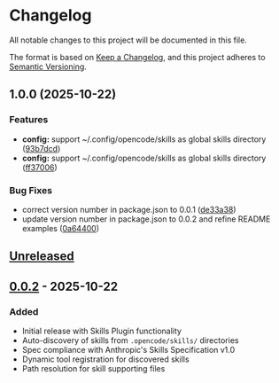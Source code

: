 # Changelog

All notable changes to this project will be documented in this file.

The format is based on [Keep a Changelog](https://keepachangelog.com/en/1.1.0/),
and this project adheres to [Semantic Versioning](https://semver.org/spec/v2.0.0.html).

## 1.0.0 (2025-10-22)


### Features

* **config:** support ~/.config/opencode/skills as global skills directory ([93b7dcd](https://github.com/malhashemi/opencode-skills/commit/93b7dcd0e72db18d2adc2c70dc3b1ba5c1e8583c))
* **config:** support ~/.config/opencode/skills as global skills directory ([ff37006](https://github.com/malhashemi/opencode-skills/commit/ff37006f8088067905a8a7d5277cf4331a469ce2))


### Bug Fixes

* correct version number in package.json to 0.0.1 ([de33a38](https://github.com/malhashemi/opencode-skills/commit/de33a38816813654fd1d37025a2e820fd0c6b9b7))
* update version number in package.json to 0.0.2 and refine README examples ([0a64400](https://github.com/malhashemi/opencode-skills/commit/0a64400b65cc2b7a1e99e7556612139592c3e1ea))

## [Unreleased]

## [0.0.2] - 2025-10-22

### Added
- Initial release with Skills Plugin functionality
- Auto-discovery of skills from `.opencode/skills/` directories
- Spec compliance with Anthropic's Skills Specification v1.0
- Dynamic tool registration for discovered skills
- Path resolution for skill supporting files

[Unreleased]: https://github.com/malhashemi/opencode-skills/compare/v0.0.2...HEAD
[0.0.2]: https://github.com/malhashemi/opencode-skills/releases/tag/v0.0.2

